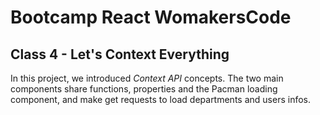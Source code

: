 # Bootcamp React WomakersCode

## Class 4 - Let's Context Everything

In this project, we introduced *Context API* concepts. The two main components share functions, properties and the Pacman loading component, and make get requests to load departments and users infos.